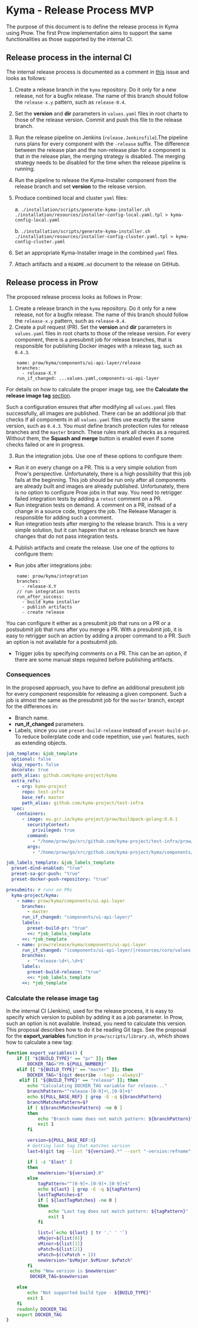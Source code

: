 # Kyma - Release Process MVP

The purpose of this document is to define the release process in Kyma using Prow.
The first Prow implementation aims to support the same functionalities as those supported by the internal CI.

## Release process in the internal CI

The internal release process is documented as a comment in [this](https://github.com/kyma-project/community/issues/105) issue and looks as follows:

1. Create a release branch in the `kyma` repository. Do it only for a new release, not for a bugfix release.
   The name of this branch should follow the `release-x.y` pattern, such as `release-0.4`.
2. Set the **version** and **dir** parameters in `values.yaml` files in root charts to those of the release version.
   Commit and push this file to the release branch.
3. Run the release pipeline on Jenkins (`release.Jenkinsfile`).The pipeline runs plans for every component with the `-release` suffix.
   The difference between the release plan and the non-release plan for a component is that in the release plan, the merging strategy is disabled. The merging strategy needs to be disabled for the time when the release pipeline is running.
4. Run the pipeline to release the Kyma-Installer component from the release branch and set **version** to the release version.
5. Produce combined local and cluster `yaml` files:

   a. `./installation/scripts/generate-kyma-installer.sh ./installation/resources/installer-config-local.yaml.tpl > kyma-config-local.yaml`

   b. `./installation/scripts/generate-kyma-installer.sh ./installation/resources/installer-config-cluster.yaml.tpl > kyma-config-cluster.yaml`

6. Set an appropriate Kyma-Installer image in the combined `yaml` files.
7. Attach artifacts and a `README.md` document to the release on GitHub.

## Release process in Prow

The proposed release process looks as follows in Prow:

1.  Create a release branch in the `kyma` repository. Do it only for a new release, not for a bugfix release.
    The name of this branch should follow the `release-x.y` pattern, such as `release-0.4`.
2.  Create a pull request (PR). Set the **version** and **dir** parameters in `values.yaml` files in root charts to those of the release version.
    For every component, there is a presubmit job for release branches, that is responsible for publishing Docker images with a release tag, such as `0.4.3`.

```
    name: prow/kyma/components/ui-api-layer/release
    branches:
      - release-X.Y
    run_if_changed: ...values.yaml,components-ui-api-layer
```

For details on how to calculate the proper image tag, see the **Calculate the release image tag** [section](#calculate-the-release-image-tag).

Such a configuration ensures that after modifying all `values.yaml` files successfully, all images are published.
There can be an additional job that checks if all components in all `values.yaml` files use exactly the same version, such as `0.4.3`.
You must define branch protection rules for release branches and the `master` branch. These rules mark all checks as a required.
Without them, the **Squash and merge** button is enabled even if some checks failed or are in progress.

3. Run the integration jobs. Use one of these options to configure them:

- Run it on every change on a PR. This is a very simple solution from Prow's perspective. Unfortunately, there is a high possibility that this job fails at the beginning.
  This job should be run only after all
  components are already built and images are already published. Unfortunately, there is no option to configure Prow jobs in that way.
  You need to retrigger failed integration tests by adding a `retest` comment on a PR.
- Run integration tests on demand. A comment on a PR, instead of a change in a source code, triggers the job.
  The Release Manager is responsible for adding such a comment.
- Run integration tests after merging to the release branch. This is a very simple solution, but it can happen that on a release branch we have changes
  that do not pass integration tests.

4. Publish artifacts and create the release. Use one of the options to configure them:

- Run jobs after integrations jobs:

```
    name: prow/kyma/integration
    branches:
      - release-X.Y
    // run integration tests
    run_after_success:
      - build kyma installer
      - publish artifacts
      - create release
```

You can configure it either as a presubmit job that runs on a PR or a postsubmit job that runs after you merge a PR.
With a presubmit job, it is easy to retrigger such an action by adding a proper command to a PR. Such an option is not available for
a postsubmit job.

- Trigger jobs by specifying comments on a PR. This can be an option, if there are some manual steps required before publishing artifacts.

### Consequences

In the proposed approach, you have to define an additional presubmit job for every component responsible for releasing a given component.
Such a job is almost the same as the presubmit job for the `master` branch, except for the differences in:

- Branch name.
- **run_if_changed** parameters.
- Labels, since you use `preset-build-release` instead of `preset-build-pr`.
  To reduce boilerplate code and code repetition, use `yaml` features, such as extending objects.

```yaml
job_template: &job_template
  optional: false
  skip_report: false
  decorate: true
  path_alias: github.com/kyma-project/kyma
  extra_refs:
    - org: kyma-project
      repo: test-infra
      base_ref: master
      path_alias: github.com/kyma-project/test-infra
  spec:
    containers:
      - image: eu.gcr.io/kyma-project/prow/buildpack-golang:0.0.1
        securityContext:
          privileged: true
        command:
          - "/home/prow/go/src/github.com/kyma-project/test-infra/prow/scripts/build.sh"
        args:
          - "/home/prow/go/src/github.com/kyma-project/kyma/components/ui-api-layer"

job_labels_template: &job_labels_template
  preset-dind-enabled: "true"
  preset-sa-gcr-push: "true"
  preset-docker-push-repository: "true"

presubmits: # runs on PRs
  kyma-project/kyma:
    - name: prow/kyma/components/ui-api-layer
      branches:
        - master
      run_if_changed: "components/ui-api-layer/"
      labels:
        preset-build-pr: "true"
        <<: *job_labels_template
      <<: *job_template
    - name: prow/release/kyma/components/ui-api-layer
      run_if_changed: "(components/ui-api-layer/|resources/core/values.yaml)"
      branches:
        - '^release-\d+\.\d+$'
      labels:
        preset-build-release: "true"
        <<: *job_labels_template
      <<: *job_template
```

### Calculate the release image tag

In the internal CI (Jenkins), used for the release process, it is easy to specify which version to publish by adding it as a job parameter.
In Prow, such an option is not available. Instead, you need to calculate this version. This proposal describes how to do it be reading Git tags.
See the proposal for the **export_variables** function in `prow/scripts/library.sh`, which shows how to calculate a new tag:

```bash
function export_variables() {
    if [[ "${BUILD_TYPE}" == "pr" ]]; then
        DOCKER_TAG="PR-${PULL_NUMBER}"
    elif [[ "${BUILD_TYPE}" == "master" ]]; then
        DOCKER_TAG="$(git describe --tags --always)"
     elif [[ "${BUILD_TYPE}" == "release" ]]; then
        echo "Calculating DOCKER_TAG variable for release..."
        branchPattern="^release-[0-9]+\.[0-9]+$"
        echo ${PULL_BASE_REF} | grep -E -q ${branchPattern}
        branchMatchesPattern=$?
        if [ ${branchMatchesPattern} -ne 0 ]
        then
            echo "Branch name does not match pattern: ${branchPattern}"
            exit 1
        fi

        version=${PULL_BASE_REF:8}
        # Getting last tag that matches version
        last=$(git tag --list "${version}.*" --sort "-version:refname" | head -1)

        if [ -z "$last" ]
        then
            newVersion="${version}.0"
        else
            tagPattern="^[0-9]+.[0-9]+.[0-9]+$"
            echo ${last} | grep -E -q ${tagPattern}
            lastTagMatches=$?
            if [ ${lastTagMatches} -ne 0 ]
            then
                echo "Last tag does not match pattern: ${tagPattern}"
                exit 1
            fi

            list=(`echo ${last} | tr '.' ' '`)
            vMajor=${list[0]}
            vMinor=${list[1]}
            vPatch=${list[2]}
            vPatch=$((vPatch + 1))
            newVersion="$vMajor.$vMinor.$vPatch"
        fi
         echo "New version is $newVersion"
         DOCKER_TAG=$newVersion

    else
        echo "Not supported build type - ${BUILD_TYPE}"
        exit 1
    fi
    readonly DOCKER_TAG
    export DOCKER_TAG
}
```
